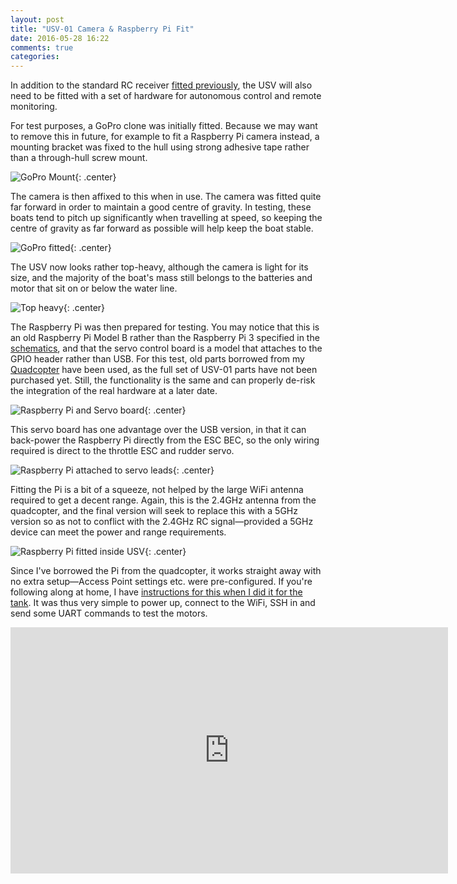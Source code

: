 ```yaml
---
layout: post
title: "USV-01 Camera & Raspberry Pi Fit"
date: 2016-05-28 16:22
comments: true
categories: 
---
```


In addition to the standard RC receiver [fitted previously](../usv-01-rc-electronics-fit), the USV will also need to be fitted with a set of hardware for autonomous control and remote monitoring.

For test purposes, a GoPro clone was initially fitted. Because we may want to remove this in future, for example to fit a Raspberry Pi camera instead, a mounting bracket was fixed to the hull using strong adhesive tape rather than a through-hull screw mount.

![GoPro Mount](https://files.ianrenton.com/sites/usv01/gopromount.jpg){: .center}

The camera is then affixed to this when in use. The camera was fitted quite far forward in order to maintain a good centre of gravity. In testing, these boats tend to pitch up significantly when travelling at speed, so keeping the centre of gravity as far forward as possible will help keep the boat stable.

![GoPro fitted](https://files.ianrenton.com/sites/usv01/goprofitted.jpg){: .center}

The USV now looks rather top-heavy, although the camera is light for its size, and the majority of the boat's mass still belongs to the batteries and motor that sit on or below the water line.

![Top heavy](https://files.ianrenton.com/sites/usv01/goprotopheavy.jpg){: .center}

The Raspberry Pi was then prepared for testing. You may notice that this is an old Raspberry Pi Model B rather than the Raspberry Pi 3 specified in the [schematics](../usv-01-schematics), and that the servo control board is a model that attaches to the GPIO header rather than USB. For this test, old parts borrowed from my [Quadcopter](../quadcopter) have been used, as the full set of USV-01 parts have not been purchased yet. Still, the functionality is the same and can properly de-risk the integration of the real hardware at a later date.

![Raspberry Pi and Servo board](https://files.ianrenton.com/sites/usv01/rpi.jpg){: .center}

This servo board has one advantage over the USB version, in that it can back-power the Raspberry Pi directly from the ESC BEC, so the only wiring required is direct to the throttle ESC and rudder servo.

![Raspberry Pi attached to servo leads](https://files.ianrenton.com/sites/usv01/piontop.jpg){: .center}

Fitting the Pi is a bit of a squeeze, not helped by the large WiFi antenna required to get a decent range. Again, this is the 2.4GHz antenna from the quadcopter, and the final version will seek to replace this with a 5GHz version so as not to conflict with the 2.4GHz RC signal&mdash;provided a 5GHz device can meet the power and range requirements.

![Raspberry Pi fitted inside USV](https://files.ianrenton.com/sites/usv01/pifitted.jpg){: .center}

Since I've borrowed the Pi from the quadcopter, it works straight away with no extra setup&mdash;Access Point settings etc. were pre-configured. If you're following along at home, I have [instructions for this when I did it for the tank](../tank-day-22-i-occidentally-a-whole-access-point/). It was thus very simple to power up, connect to the WiFi, SSH in and send some UART commands to test the motors.

<center><iframe src="https://player.vimeo.com/video/168463091?title=0&byline=0&portrait=0" width="700" height="394" frameborder="0" webkitallowfullscreen mozallowfullscreen allowfullscreen></iframe></center>

